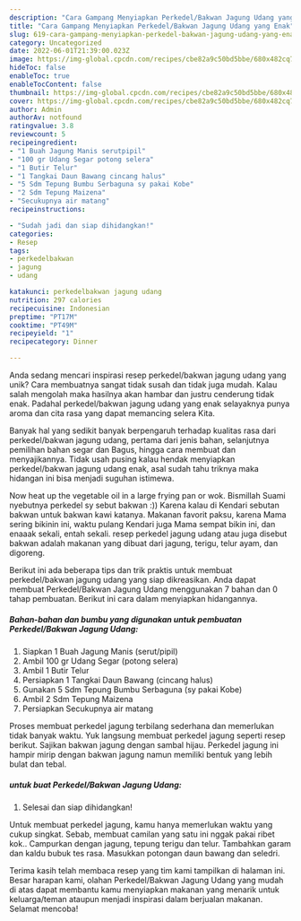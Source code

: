 ```yaml
---
description: "Cara Gampang Menyiapkan Perkedel/Bakwan Jagung Udang yang Enak"
title: "Cara Gampang Menyiapkan Perkedel/Bakwan Jagung Udang yang Enak"
slug: 619-cara-gampang-menyiapkan-perkedel-bakwan-jagung-udang-yang-enak
category: Uncategorized
date: 2022-06-01T21:39:00.023Z
image: https://img-global.cpcdn.com/recipes/cbe82a9c50bd5bbe/680x482cq70/perkedelbakwan-jagung-udang-foto-resep-utama.jpg
hideToc: false
enableToc: true
enableTocContent: false
thumbnail: https://img-global.cpcdn.com/recipes/cbe82a9c50bd5bbe/680x482cq70/perkedelbakwan-jagung-udang-foto-resep-utama.jpg
cover: https://img-global.cpcdn.com/recipes/cbe82a9c50bd5bbe/680x482cq70/perkedelbakwan-jagung-udang-foto-resep-utama.jpg
author: Admin
authorAv: notfound
ratingvalue: 3.8
reviewcount: 5
recipeingredient:
- "1 Buah Jagung Manis serutpipil"
- "100 gr Udang Segar potong selera"
- "1 Butir Telur"
- "1 Tangkai Daun Bawang cincang halus"
- "5 Sdm Tepung Bumbu Serbaguna sy pakai Kobe"
- "2 Sdm Tepung Maizena"
- "Secukupnya air matang"
recipeinstructions:

- "Sudah jadi dan siap dihidangkan!"
categories:
- Resep
tags:
- perkedelbakwan
- jagung
- udang

katakunci: perkedelbakwan jagung udang 
nutrition: 297 calories
recipecuisine: Indonesian
preptime: "PT17M"
cooktime: "PT49M"
recipeyield: "1"
recipecategory: Dinner

---
```





Anda sedang mencari inspirasi resep perkedel/bakwan jagung udang yang unik? Cara membuatnya sangat tidak susah dan tidak juga mudah. Kalau salah mengolah maka hasilnya akan hambar dan justru cenderung tidak enak. Padahal perkedel/bakwan jagung udang yang enak selayaknya punya aroma dan cita rasa yang dapat memancing selera Kita.





Banyak hal yang sedikit banyak berpengaruh terhadap kualitas rasa dari perkedel/bakwan jagung udang, pertama dari jenis bahan, selanjutnya pemilihan bahan segar dan Bagus, hingga cara membuat dan menyajikannya. Tidak usah pusing kalau hendak menyiapkan perkedel/bakwan jagung udang enak,      asal sudah tahu triknya maka hidangan ini bisa menjadi suguhan istimewa.














Now heat up the vegetable oil in a large frying pan or wok. Bismillah Suami nyebutnya perkedel sy sebut bakwan :)) Karena kalau di Kendari sebutan bakwan untuk bakwan kawi katanya. Makanan favorit paksu, karena Mama sering bikinin ini, waktu pulang Kendari juga Mama sempat bikin ini, dan enaaak sekali, entah sekali. resep perkedel jagung udang atau juga disebut bakwan adalah makanan yang dibuat dari jagung, terigu, telur ayam, dan digoreng.






Berikut ini ada beberapa tips dan trik praktis untuk membuat perkedel/bakwan jagung udang yang siap dikreasikan. Anda dapat membuat Perkedel/Bakwan Jagung Udang menggunakan 7 bahan dan 0 tahap pembuatan. Berikut ini cara dalam menyiapkan hidangannya.

<!--inarticleads1-->

##### Bahan-bahan dan bumbu yang digunakan untuk pembuatan Perkedel/Bakwan Jagung Udang:

1. Siapkan 1 Buah Jagung Manis (serut/pipil)
1. Ambil 100 gr Udang Segar (potong selera)
1. Ambil 1 Butir Telur
1. Persiapkan 1 Tangkai Daun Bawang (cincang halus)
1. Gunakan 5 Sdm Tepung Bumbu Serbaguna (sy pakai Kobe)
1. Ambil 2 Sdm Tepung Maizena
1. Persiapkan Secukupnya air matang


Proses membuat perkedel jagung terbilang sederhana dan memerlukan tidak banyak waktu. Yuk langsung membuat perkedel jagung seperti resep berikut. Sajikan bakwan jagung dengan sambal hijau. Perkedel jagung ini hampir mirip dengan bakwan jagung namun memiliki bentuk yang lebih bulat dan tebal. 

<!--inarticleads2-->

#####  untuk buat Perkedel/Bakwan Jagung Udang:


1. Selesai dan siap dihidangkan!

Untuk membuat perkedel jagung, kamu hanya memerlukan waktu yang cukup singkat. Sebab, membuat camilan yang satu ini nggak pakai ribet kok.. Campurkan dengan jagung, tepung terigu dan telur. Tambahkan garam dan kaldu bubuk tes rasa. Masukkan potongan daun bawang dan seledri. 

Terima kasih telah membaca resep yang tim kami tampilkan di halaman ini. Besar harapan kami, olahan Perkedel/Bakwan Jagung Udang yang mudah di atas dapat membantu kamu menyiapkan makanan yang menarik untuk keluarga/teman ataupun menjadi inspirasi dalam berjualan makanan. Selamat mencoba!
